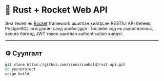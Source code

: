 # 🚀 Rust + Rocket Web API

Энэ төсөл нь [Rocket](https://rocket.rs/) framework ашиглан хийгдсэн RESTful API бөгөөд PostgreSQL өгөгдлийн санд холбогддог. Төслийн код нь asynchronous, secure бөгөөд JWT токен ашиглан authentication хийдэг.

---

## ⚙️ Суулгалт

```bash
git clone https://github.com/zionariunbold/rust-api.git
cd yourproject
cargo build
